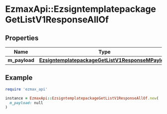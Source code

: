 # EzmaxApi::EzsigntemplatepackageGetListV1ResponseAllOf

## Properties

| Name | Type | Description | Notes |
| ---- | ---- | ----------- | ----- |
| **m_payload** | [**EzsigntemplatepackageGetListV1ResponseMPayload**](EzsigntemplatepackageGetListV1ResponseMPayload.md) |  |  |

## Example

```ruby
require 'ezmax_api'

instance = EzmaxApi::EzsigntemplatepackageGetListV1ResponseAllOf.new(
  m_payload: null
)
```

